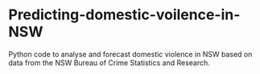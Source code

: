# Predicting-domestic-voilence-in-NSW
Python code to analyse and forecast domestic violence in NSW based on data from the NSW Bureau of Crime Statistics and Research.
